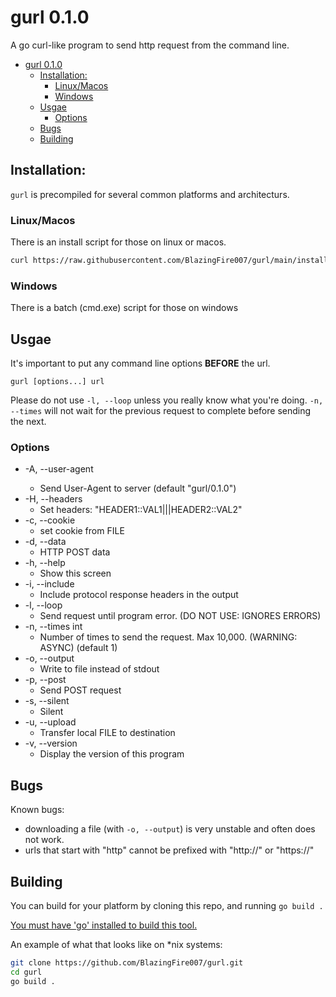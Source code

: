 # gurl 0.1.0

A go curl-like program to send http request from the command line.

- [gurl 0.1.0](#gurl-010)
  - [Installation:](#installation)
    - [Linux/Macos](#linuxmacos)
    - [Windows](#windows)
  - [Usgae](#usgae)
    - [Options](#options)
  - [Bugs](#bugs)
  - [Building](#building)

## Installation:
`gurl` is precompiled for several common platforms and architecturs.


### Linux/Macos
There is an install script for those on linux or macos.
```sh
curl https://raw.githubusercontent.com/BlazingFire007/gurl/main/install-nix.sh | bash
```

### Windows
There is a batch (cmd.exe) script for those on windows


## Usgae
It's important to put any command line options **BEFORE** the url.

`gurl [options...] url`

Please do not use `-l, --loop` unless you really know what you're doing.
`-n, --times` will not wait for the previous request to complete before sending the next.

### Options
  - -A, --user-agent <name>
    - Send User-Agent <name> to server (default "gurl/0.1.0")
  - -H, --headers
    - Set headers: "HEADER1::VAL1|||HEADER2::VAL2"
  - -c, --cookie
    - set cookie from FILE
  - -d, --data
    - HTTP POST data
  - -h, --help
    - Show this screen
  - -i, --include
    - Include protocol response headers in the output
  - -l, --loop
    - Send request until program error. (DO NOT USE: IGNORES ERRORS)
  - -n, --times int
    - Number of times to send the request. Max 10,000. (WARNING: ASYNC) (default 1)
  - -o, --output
    - Write to file instead of stdout
  - -p, --post
    - Send POST request
  - -s, --silent
    - Silent
  - -u, --upload
    - Transfer local FILE to destination
  - -v, --version
    - Display the version of this program

## Bugs
Known bugs:
- downloading a file (with `-o, --output`) is very unstable and often does not work.
- urls that start with "http" cannot be prefixed with "http://" or "https://"

## Building
You can build for your platform by cloning this repo, and running `go build .`

[You must have 'go' installed to build this tool.](https://go.dev/dl/)

An example of what that looks like on *nix systems:
```sh
git clone https://github.com/BlazingFire007/gurl.git
cd gurl
go build .
```